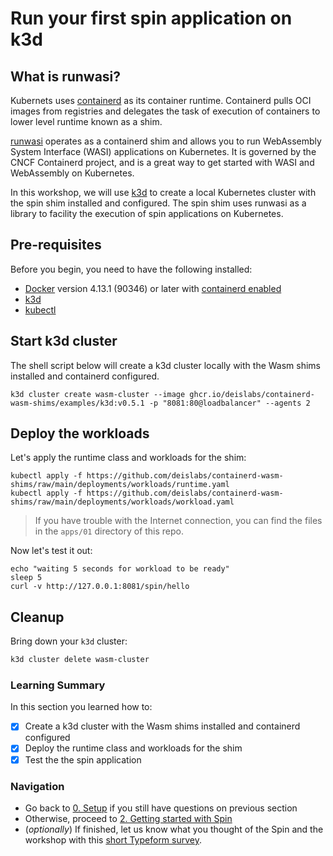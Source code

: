 # Run your first spin application on k3d

## What is runwasi?

Kubernets uses [containerd](https://containerd.io/) as its container runtime. Containerd pulls OCI images from registries and delegates the task of execution of containers to lower level runtime known as a shim.

[runwasi](https://github.com/containerd/runwasi) operates as a containerd shim and allows you to run WebAssembly System Interface (WASI) applications on Kubernetes. It is governed by the CNCF Containerd project, and is a great way to get started with WASI and WebAssembly on Kubernetes.

In this workshop, we will use [k3d](https://k3d.io/) to create a local Kubernetes cluster with the spin shim installed and configured. The spin shim uses runwasi as a library to facility the execution of spin applications on Kubernetes.

## Pre-requisites

Before you begin, you need to have the following installed:

- [Docker](https://docs.docker.com/install/) version 4.13.1 (90346) or later with [containerd enabled](https://docs.docker.com/desktop/containerd/)
- [k3d](https://k3d.io/v5.4.6/#installation)
- [kubectl](https://kubernetes.io/docs/tasks/tools/#kubectl)

## Start k3d cluster

The shell script below will create a k3d cluster locally with the Wasm shims installed and containerd configured.

```
k3d cluster create wasm-cluster --image ghcr.io/deislabs/containerd-wasm-shims/examples/k3d:v0.5.1 -p "8081:80@loadbalancer" --agents 2
```

## Deploy the workloads

Let's apply the runtime class and workloads for the shim: 
```
kubectl apply -f https://github.com/deislabs/containerd-wasm-shims/raw/main/deployments/workloads/runtime.yaml
kubectl apply -f https://github.com/deislabs/containerd-wasm-shims/raw/main/deployments/workloads/workload.yaml
```

> If you have trouble with the Internet connection, you can find the files in the `apps/01` directory of this repo.

Now let's test it out:
```
echo "waiting 5 seconds for workload to be ready"
sleep 5
curl -v http://127.0.0.1:8081/spin/hello
```

## Cleanup

Bring down your `k3d` cluster:

```bash
k3d cluster delete wasm-cluster
```

### Learning Summary

In this section you learned how to:

- [x] Create a k3d cluster with the Wasm shims installed and containerd configured
- [x] Deploy the runtime class and workloads for the shim
- [x] Test the the spin application

### Navigation
- Go back to [0. Setup](00-setup.md) if you still have questions on previous section
- Otherwise, proceed to [2. Getting started with Spin](02-spin-getting-started.md)
- (_optionally_) If finished, let us know what you thought of the Spin and the workshop with this [short Typeform survey](https://fibsu0jcu2g.typeform.com/to/RK08OLSy#hubspot_utk=xxxxx&hubspot_page_name=xxxxx&hubspot_page_url=xxxxx).
